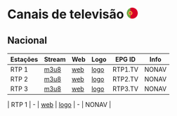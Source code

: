 # Canais de televisão <img src="https://raw.githubusercontent.com/playzzz/TDTChannels/master/FLAGS/portugal.png" width="25"/>

## Nacional

| Estações | Stream | Web | Logo | EPG ID | Info |
| - | - | - | - | - | - |
| RTP 1 | [m3u8](https://streaming-live.rtp.pt/liverepeater/rtp1.smil/master.m3u8) | [web](https://www.rtp.pt/play/direto/rtp1) | [logo](https://graph.facebook.com/rtp1.pt/picture?width=200&height=200) | RTP1.TV | NONAV |
| RTP 2 | [m3u8](https://streaming-live.rtp.pt/liverepeater/rtp2.smil/master.m3u8) | [web](https://www.rtp.pt/play/direto/rtp2) | [logo](https://graph.facebook.com/rtpdois/picture?width=200&height=200) | RTP2.TV | NONAV |
| RTP 3 | [m3u8](https://streaming-live.rtp.pt/livetvhlsDVR/rtpndvr.smil/.m3u8?dvr) | [web](https://www.rtp.pt/play/direto/rtp3) | [logo](https://graph.facebook.com/rtp/picture?width=200&height=200) | RTP3.TV | NONAV |

| RTP 1 | - | [web](https://www.rtp.pt/play/direto/XX) | [logo](https://graph.facebook.com/XX/picture?width=200&height=200) | - | NONAV |
